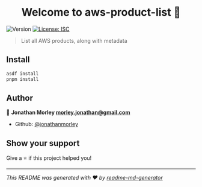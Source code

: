 <h1 align="center">Welcome to aws-product-list 👋</h1>
<p>
  <img alt="Version" src="https://img.shields.io/badge/version-1.0.0-blue.svg?cacheSeconds=2592000" />
  <a href="#" target="_blank">
    <img alt="License: ISC" src="https://img.shields.io/badge/License-ISC-yellow.svg" />
  </a>
</p>

> List all AWS products, along with metadata

## Install

```sh
asdf install
pnpm install
```

## Author

👤 **Jonathan Morley <morley.jonathan@gmail.com>**

- Github: [@jonathanmorley](https://github.com/jonathanmorley)

## Show your support

Give a ⭐️ if this project helped you!

---

_This README was generated with ❤️ by [readme-md-generator](https://github.com/kefranabg/readme-md-generator)_
